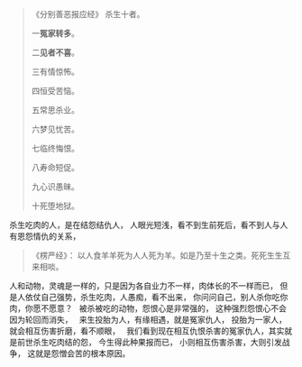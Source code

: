 > 《分别善恶报应经》
> 杀生十者。
> 
> 一**冤家转多**。
> 
> 二**见者不喜**。
> 
> 三有情惊怖。
> 
> 四恒受苦恼。
> 
> 五常思杀业。
> 
> 六梦见忧苦。
> 
> 七临终悔恨。
> 
> 八寿命短促。
> 
> 九心识愚昧。
> 
> 十死堕地狱。

杀生吃肉的人，是在结怨结仇人，
人眼光短浅，看不到生前死后，看不到人与人有恩怨情仇的关系，

> 《楞严经》：
> 以人食羊羊死为人人死为羊。如是乃至十生之类。死死生生互来相啖。

人和动物，灵魂是一样的，只是因为各自业力不一样，肉体长的不一样而已，
但是人依仗自己强势，杀生吃肉，人愚痴，看不出来，
你问问自己，别人杀你吃你肉，你愿不愿意？
&nbsp;
被杀被吃的动物，怨恨心是非常强的，
这种强烈怨恨心不会因为轮回而消失，
&nbsp;
来生投胎为人，有缘相遇，就是冤家仇人，
投胎为一家人，就会相互伤害折磨，看不顺眼，
&nbsp;
我们看到现在相互仇恨杀害的冤家仇人，其实就是前世杀生吃肉结的怨，
今生得此种果报而已，
小则相互伤害杀害，大则引发战争，
这就是怨憎会苦的根本原因。



